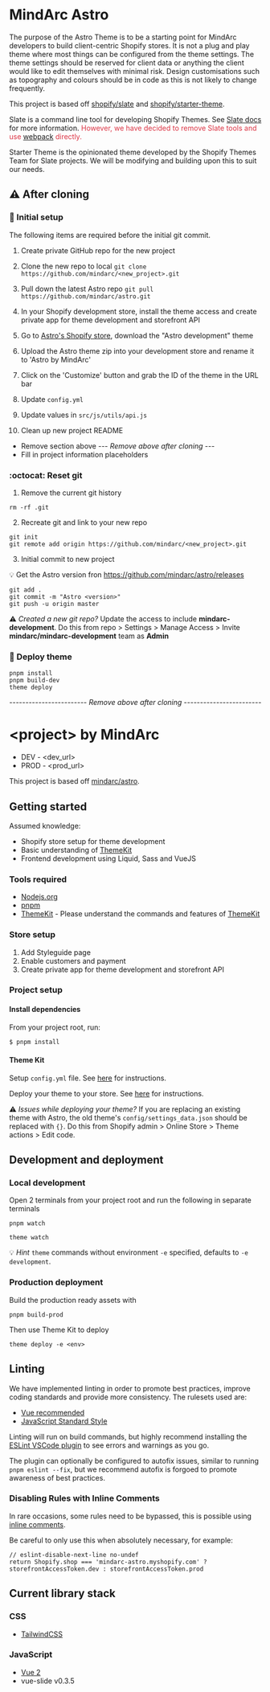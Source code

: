 # MindArc Astro

The purpose of the Astro Theme is to be a starting point for MindArc developers to build client-centric Shopify stores. It is not a plug and play theme where most things can be configured from the theme settings. The theme settings should be reserved for client data or anything the client would like to edit themselves with minimal risk. Design customisations such as topography and colours should be in code as this is not likely to change frequently.

This project is based off [shopify/slate](https://github.com/Shopify/slate) and [shopify/starter-theme](https://github.com/Shopify/starter-theme).

Slate is a command line tool for developing Shopify Themes. See [Slate docs](https://shopify.github.io/slate) for more information. <span style="color:#dc3545">However, we have decided to remove Slate tools and use [webpack](https://webpack.js.org/) directly.</span>

Starter Theme is the opinionated theme developed by the Shopify Themes Team for Slate projects. We will be modifying and building upon this to suit our needs.

## :warning: After cloning

### :construction: Initial setup
The following items are required before the initial git commit.

1. Create private GitHub repo for the new project

2. Clone the new repo to local `git clone https://github.com/mindarc/<new_project>.git`

3. Pull down the latest Astro repo `git pull https://github.com/mindarc/astro.git`

4. In your Shopify development store, install the theme access and create private app for theme development and storefront API

5. Go to [Astro's Shopify store](https://admin.shopify.com/store/mindarc-astro/themes), download the "Astro development" theme

6. Upload the Astro theme zip into your development store and rename it to 'Astro by MindArc'

7. Click on the 'Customize' button and grab the ID of the theme in the URL bar

4. Update `config.yml`

5. Update values in `src/js/utils/api.js`

5. Clean up new project README
- Remove section above --- _Remove above after cloning_ ---
- Fill in project information placeholders

### :octocat: Reset git

1. Remove the current git history
```
rm -rf .git
```

2. Recreate git and link to your new repo
```
git init
git remote add origin https://github.com/mindarc/<new_project>.git
```

3. Initial commit to new project

:bulb: Get the Astro version fron https://github.com/mindarc/astro/releases
```
git add .
git commit -m "Astro <version>"
git push -u origin master
```

:warning: *Created a new git repo?* Update the access to include **mindarc-development**. Do this from repo > Settings > Manage Access > Invite **mindarc/mindarc-development** team as **Admin**

### :rocket: Deploy theme

```
pnpm install
pnpm build-dev
theme deploy
```

------------------------ _Remove above after cloning_ ------------------------
# \<project> by MindArc

- DEV - <dev_url>
- PROD - <prod_url>

This project is based off [mindarc/astro](https://github.com/mindarc/astro).

## Getting started
Assumed knowledge:

- Shopify store setup for theme development
- Basic understanding of [ThemeKit](https://shopify.github.io/themekit/)
- Frontend development using Liquid, Sass and VueJS

### Tools required
- [Nodejs.org](http://nodejs.org/download/)
- [pnpm](https://pnpm.io/installation)
- [ThemeKit](https://shopify.github.io/themekit/) - Please understand the commands and features of [ThemeKit](https://shopify.github.io/themekit/)

### Store setup

1. Add Styleguide page
2. Enable customers and payment
3. Create private app for theme development and storefront API

### Project setup

#### Install dependencies
From your project root, run:
```bash
$ pnpm install
```

#### Theme Kit
Setup `config.yml` file. See [here](https://shopify.github.io/themekit/configuration/) for instructions.

Deploy your theme to your store. See [here](https://shopify.github.io/themekit/commands/#deploy) for instructions.

:warning: *Issues while deploying your theme?* If you are replacing an existing theme with Astro, the old theme's `config/settings_data.json` should be replaced with `{}`. Do this from Shopify admin > Online Store > Theme actions > Edit code.

## Development and deployment

### Local development
Open 2 terminals from your project root and run the following in separate terminals
```
pnpm watch
```
```
theme watch
```

:bulb: *Hint* `theme` commands without environment `-e` specified, defaults to `-e development`.

### Production deployment
Build the production ready assets with
```
pnpm build-prod
```

Then use Theme Kit to deploy
```
theme deploy -e <env>
```

## Linting
We have implemented linting in order to promote best practices, improve coding standards and provide more consistency.
The rulesets used are:
- [Vue recommended](https://vuejs.org/style-guide/rules-recommended.html)
- [JavaScript Standard Style](https://standardjs.com/rules.html)

Linting will run on build commands, but highly recommend installing the [ESLint VSCode plugin](https://marketplace.visualstudio.com/items?itemName=dbaeumer.vscode-eslint) to see errors and warnings as you go.

The plugin can optionally be configured to autofix issues, similar to running `pnpm eslint --fix`, but we recommend autofix is forgoed to promote awareness of best practices.

### Disabling Rules with Inline Comments
In rare occasions, some rules need to be bypassed, this is possible using [inline comments](https://eslint.org/docs/2.13.1/user-guide/configuring#disabling-rules-with-inline-comments).

Be careful to only use this when absolutely necessary, for example:
```
// eslint-disable-next-line no-undef
return Shopify.shop === 'mindarc-astro.myshopify.com' ? storefrontAccessToken.dev : storefrontAccessToken.prod
```

## Current library stack

### CSS
* [TailwindCSS](https://tailwindcss.com/docs/utility-first)

### JavaScript
* [Vue 2](https://v2.vuejs.org/)
* vue-slide v0.3.5
